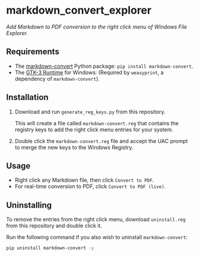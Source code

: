 # markdown_convert_explorer

_Add Markdown to PDF conversion to the right click menu of Windows File Explorer._

## Requirements

- The [markdown-convert](https://github.com/Julynx/markdown_convert) Python package: `pip install markdown-convert`.
- The [GTK-3 Runtime](https://github.com/tschoonj/GTK-for-Windows-Runtime-Environment-Installer/releases) for Windows: (Required by `weasyprint`, a dependency of `markdown-convert`).

## Installation

1. Download and run `generate_reg_keys.py` from this repository.
   
    This will create a file called `markdown-convert.reg` that contains the registry keys to add the right click menu entries for your system.

3. Double click the `markdown-convert.reg` file and accept the UAC prompt to merge the new keys to the Windows Registry.

## Usage

- Right click any Markdown file, then click `Convert to PDF`.
- For real-time conversion to PDF, click `Convert to PDF (live)`.

## Uninstalling

To remove the entries from the right click menu, download `uninstall.reg` from this repository and double click it.

Run the following command if you also wish to uninstall `markdown-convert`:

```bash
pip uninstall markdown-convert -y
```
